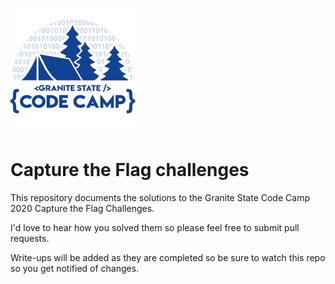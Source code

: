 ![gscc logo](./media/gscclogo.png)

# Capture the Flag challenges

This repository documents the solutions to the Granite State Code Camp 2020 Capture the Flag Challenges.

I'd love to hear how you solved them so please feel free to submit pull requests.

Write-ups will be added as they are completed so be sure to watch this repo so you get notified of changes.